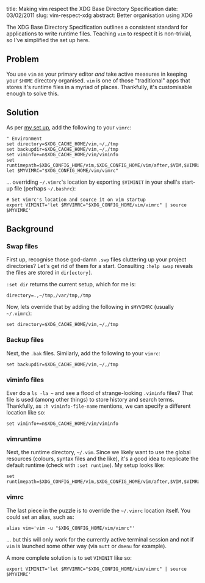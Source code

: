 title: Making vim respect the XDG Base Directory Specification
date: 03/02/2011
slug: vim-respect-xdg
abstract: Better organisation using XDG

The XDG Base Directory Specification outlines a consistent standard for
applications to write runtime files. Teaching `vim` to respect it is
non-trivial, so I've simplified the set up here.

Problem
-------

You use `vim` as your primary editor *and* take active measures in keeping your
`$HOME` directory organised. `vim` is one of those "traditional" apps that
stores it's runtime files in a myriad of places. Thankfully, it's customisable
enough to solve this.

Solution
--------

As per [my set up][me], add the following to your `vimrc`:

    " Environment
    set directory=$XDG_CACHE_HOME/vim,~/,/tmp
    set backupdir=$XDG_CACHE_HOME/vim,~/,/tmp
    set viminfo+=n$XDG_CACHE_HOME/vim/viminfo
    set runtimepath=$XDG_CONFIG_HOME/vim,$XDG_CONFIG_HOME/vim/after,$VIM,$VIMRUNTIME
    let $MYVIMRC="$XDG_CONFIG_HOME/vim/vimrc"

... overriding `~/.vimrc`'s location by exporting `$VIMINIT` in your shell's
start-up file (perhaps `~/.bashrc`):

    # Set vimrc's location and source it on vim startup
    export VIMINIT='let $MYVIMRC="$XDG_CONFIG_HOME/vim/vimrc" | source $MYVIMRC'

Background
----------

### Swap files

First up, recognise those god-damn `.swp` files cluttering up your project
directories? Let's get rid of them for a start. Consulting `:help swap`
reveals the files are stored in `dir[ectory]`.

`:set dir` returns the current setup, which for me is:

    directory=.,~/tmp,/var/tmp,/tmp

Now, lets override that by adding the following in `$MYVIMRC` (usually
`~/.vimrc`):

    set directory=$XDG_CACHE_HOME/vim,~/,/tmp

### Backup files

Next, the `.bak` files. Similarly, add the following to your `vimrc`:

    set backupdir=$XDG_CACHE_HOME/vim,~/,/tmp

### viminfo files

Ever do a `ls -la ~` and see a flood of strange-looking `.viminfo` files? That
file is used (among other things) to store history and search terms. Thankfully,
as `:h viminfo-file-name` mentions, we can specify a different location like so:

    set viminfo+=n$XDG_CACHE_HOME/vim/viminfo

### vimruntime

Next, the runtime directory, `~/.vim`. Since we likely want to use the global
resources (colours, syntax files and the like), it's a good idea to replicate
the default runtime (check with `:set runtime`). My setup looks like:

    set runtimepath=$XDG_CONFIG_HOME/vim,$XDG_CONFIG_HOME/vim/after,$VIM,$VIMRUNTIME

### vimrc

The last piece in the puzzle is to override the `~/.vimrc` location itself. You
could set an alias, such as:

    alias vim='vim -u "$XDG_CONFIG_HOME/vim/vimrc"'

... but this will only work for the currently active terminal session and not if
`vim` is launched some other way (via `mutt` or `dmenu` for example).

A more complete solution is to set `VIMINIT` like so:

    export VIMINIT='let $MYVIMRC="$XDG_CONFIG_HOME/vim/vimrc" | source $MYVIMRC'

  [xdg]: http://standards.freedesktop.org/basedir-spec/basedir-spec-latest.html
  [prowler]: /linux/prowler-home-cleaner/ 
  [me]: https://github.com/tlvince/vim-config

